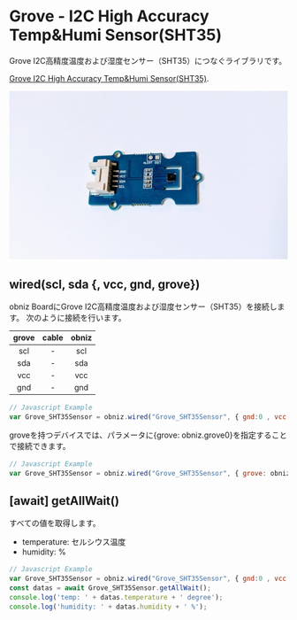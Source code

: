 # Grove - I2C High Accuracy Temp&Humi Sensor(SHT35)

Grove I2C高精度温度および湿度センサー（SHT35）につなぐライブラリです。

[Grove I2C High Accuracy Temp&Humi Sensor(SHT35)](https://wiki.seeedstudio.com/Grove-I2C_High_Accuracy_Temp&Humi_Sensor-SHT35/).

![](image.jpg)

## wired(scl, sda {, vcc, gnd, grove})

obniz BoardにGrove I2C高精度温度および湿度センサー（SHT35）を接続します。
次のように接続を行います。

| grove | cable | obniz |
|:--:|:--:|:--:|
| scl | - | scl |
| sda | - | sda |
| vcc | - | vcc |
| gnd | - | gnd |

```javascript
// Javascript Example
var Grove_SHT35Sensor = obniz.wired("Grove_SHT35Sensor", { gnd:0 , vcc:1 , sda:2 , scl:3 });
```

groveを持つデバイスでは、パラメータに{grove: obniz.grove0}を指定することで接続できます。
```javascript
// Javascript Example
var Grove_SHT35Sensor = obniz.wired("Grove_SHT35Sensor", { grove: obniz.grove0 });
```

## [await] getAllWait()

すべての値を取得します。

- temperature: セルシウス温度
- humidity: %

```javascript
// Javascript Example
var Grove_SHT35Sensor = obniz.wired("Grove_SHT35Sensor", { gnd:0 , vcc:1 , sda:2 , scl:3 });
const datas = await Grove_SHT35Sensor.getAllWait();
console.log('temp: ' + datas.temperature + ' degree');
console.log('humidity: ' + datas.humidity + ' %');
```
